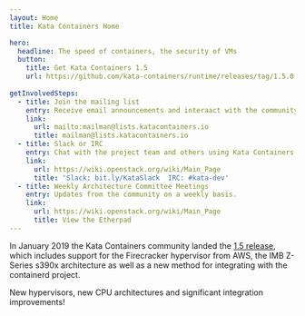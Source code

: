 ```yaml
---
layout: Home
title: Kata Containers Home

hero:
  headline: The speed of containers, the security of VMs
  button:
    title: Get Kata Containers 1.5
    url: https://github.com/kata-containers/runtime/releases/tag/1.5.0
    
getInvolvedSteps:
  - title: Join the mailing list
    entry: Receive email announcements and interaact with the community.
    link:
      url: mailto:mailman@lists.katacontainers.io
      title: mailman@lists.katacontainers.io
  - title: Slack or IRC
    entry: Chat with the project team and others using Kata Containers.
    link:
      url: https://wiki.openstack.org/wiki/Main_Page
      title: 'Slack: bit.ly/KataSlack  IRC: #kata-dev'
  - title: Weekly Architecture Committee Meetings
    entry: Updates from the community on a weekly basis.
    link:
      url: https://wiki.openstack.org/wiki/Main_Page
      title: View the Etherpad
---
```


<home-content>

<template slot="about">

## About Kata Containers

Kata Containers is an open source community working to build a secure container runtime with lightweight virtual machines that feel and perform like containers, but provide stronger workload isolation using hardware virtualization technology as a second layer of defense. 

Since launching in December 2017, the community successfully merged the best parts of Intel Clear Containers with Hyper.sh RunV and scaled to include support for major architectures including AMD64, ARM, IBM p-series and IBM z-series in addition to x86_64. Kata Containers also supports multiple hypervisors including QEMU, NEMU and Firecracker and integrates with the containerd project among others. 

The Kata Containers community is stewarded by the OpenStack Foundation (OSF), which supports the development and adoption of open infrastructure globally. The code is hosted at GitHub under the Apache 2 license.

<home-about slot="homeabout" button-name="Learn More" link="/learn/">
</home-about>

</template>


<home-announcement slot="announcement" button-name="Learn More" link="/learn/">

In January 2019 the Kata Containers community landed the <a href="https://github.com/kata-containers/runtime/releases/tag/1.5.0">1.5 release</a>, which includes support for the Firecracker hypervisor from AWS, the IMB Z-Series s390x architecture as well as a new method for integrating with the containerd project. 

New hypervisors, new CPU architectures and significant integration improvements! 

</home-announcement>

</home-content>
